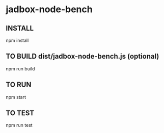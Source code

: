 # jadbox-node-bench

## INSTALL
npm install

## TO BUILD dist/jadbox-node-bench.js (optional)
npm run build

## TO RUN
npm start

## TO TEST
npm run test